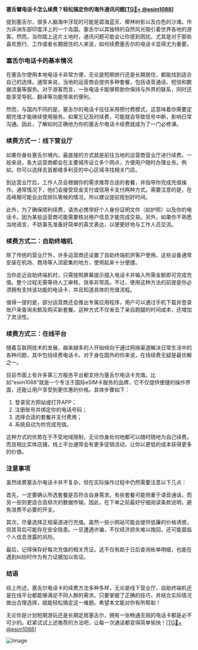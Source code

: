 **塞舌爾电话卡怎么续费？轻松搞定你的海外通讯问题[[TG💪+ @esim1088](https://t.me/s/esim1088)]**

提到塞舌尔，很多人脑海中浮现的可能是碧海蓝天、椰林树影以及白色的沙滩。作为非洲东部印度洋上的一个岛国，塞舌尔以其独特的自然风光吸引着世界各地的游客。然而，当你踏上这片土地时，通讯问题可能会让你感到困扰。尤其是对于那些喜欢旅行、工作或者长期居住的人来说，如何续费塞舌尔的电话卡显得尤为重要。

### 塞舌尔电话卡的基本情况

在塞舌尔使用本地电话卡非常方便，无论是短期旅行还是长期居住，都能找到适合自己的选择。通常来说，当地的运营商会提供多种套餐，包括语音通话、短信和数据流量等服务。对于游客而言，一张电话卡能够帮助你保持与外界的联系，同时还能享受导航、翻译等功能带来的便利。

然而，与国内不同的是，塞舌尔的电话卡往往采用预付费模式，这意味着你需要定期充值才能继续使用服务。如果忘记及时续费，可能就会导致信号中断，影响日常沟通。因此，了解如何正确地为你的塞舌尔电话卡续费就成为了一门必修课。

### 续费方式一：线下营业厅

如果你身处塞舌尔境内，最直接的方式就是前往当地的运营商营业厅进行续费。一般来说，各大运营商都会在主要城市设立多个网点，方便用户随时办理业务。例如，你可以选择去首都维多利亚的中心区域寻找相关门店。

到达营业厅后，工作人员会根据你的需求推荐合适的套餐，并指导你完成充值操作。通常情况下，他们会接受现金支付或信用卡支付两种方式。需要注意的是，在高峰期可能会出现排队等候的情况，所以建议提前规划好时间。

此外，为了确保顺利续费，请务必携带好个人身份证明文件（如护照）以及你的电话卡。因为某些运营商可能需要核对用户信息才能完成交易。另外，如果你不熟悉当地语言，不妨事先准备好简单的英文表达，以便更好地与工作人员交流。

### 续费方式二：自助终端机

除了传统的营业厅外，许多运营商还设置了自助终端机供客户使用。这些设备通常安装在机场、商场等人流密集的地方，使用起来十分便捷。

当你走近自助终端机时，只需按照屏幕提示插入电话卡并输入所需金额即可完成充值。整个过程无需等待人工审核，效率非常高。不过，使用这种方法的前提是你必须拥有支持该功能的电话卡，并且知道具体的充值流程。

值得一提的是，部分运营商还会推出专属应用程序，用户可以通过手机下载并登录账户来查询余额及购买新套餐。这种方式不仅省去了亲自跑腿的时间成本，还增加了灵活性。

### 续费方式三：在线平台

随着互联网技术的发展，越来越多的人开始倾向于通过网络渠道解决日常生活中的各种问题，其中包括续费电话卡。对于身在国外的你来说，在线续费无疑是最优解之一。

目前市面上有许多第三方服务平台都支持为塞舌尔电话卡充值。比如“esim1088”就是一个专注于国际eSIM卡服务的品牌，它不仅提供便捷的操作界面，还能让用户享受到更优惠的价格。具体步骤如下：

1. 登录官方网站或打开APP；
2. 注册账号并绑定你的电话号码；
3. 选择合适的套餐并支付费用；
4. 系统自动为你完成充值。

这种方式的优势在于不受地域限制，无论你身处何地都可以随时随地为自己续费。而且相比实体店铺，线上平台通常会有更多促销活动，让你以更低的成本获得更多的价值。

### 注意事项

虽然续费塞舌尔电话卡并不复杂，但在实际操作过程中仍然需要注意以下几点：

首先，一定要确认所选套餐是否符合自身需求。有些套餐可能侧重于语音通话，而另一些则更适合高频次的数据传输。因此，在下单之前最好仔细阅读条款说明，避免浪费不必要的开支。

其次，尽量选择正规渠道进行充值。虽然一些小网站可能会提供低廉的价格诱惑，但其背后可能存在安全隐患。一旦遭遇诈骗，不仅经济损失难以挽回，还可能面临个人信息泄露的风险。

最后，记得保存好每次充值的相关凭证。这不仅有助于日后查询账单明细，也能在遇到纠纷时作为有力证据加以佐证。

### 结语

综上所述，塞舌尔电话卡的续费方法多种多样，无论是线下营业厅、自助终端机还是在线平台都能够满足不同人群的需求。只要掌握了正确的技巧，并结合实际情况做出合理选择，就能轻松搞定这一难题。希望本文能对你有所帮助！

无论你是计划短期游玩还是长期定居塞舌尔，拥有一张畅通无阻的电话卡都是必不可少的。赶紧试试上述推荐的方法吧，让每一次通话都变得简单愉快！[[TG💪+ @esim1088](https://t.me/s/esim1088)]

![Image](https://i.postimg.cc/4NQfJmqS/Snipaste-2025-05-13-00-14-12.png)